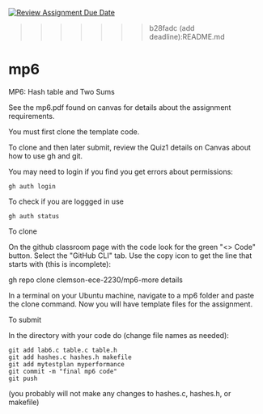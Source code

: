 [![Review Assignment Due Date](https://classroom.github.com/assets/deadline-readme-button-22041afd0340ce965d47ae6ef1cefeee28c7c493a6346c4f15d667ab976d596c.svg)](https://classroom.github.com/a/5Jj4Iu_-)
>>>>>>> b28fadc (add deadline):README.md
# mp6
MP6: Hash table and Two Sums

See the mp6.pdf found on canvas for details about the assignment requirements.

You must first clone the template code.

To clone and then later submit, review the Quiz1 details on Canvas about how 
to use gh and git.

You may need to login if you find you get errors about permissions:

    gh auth login 

To check if you are loggged in use 

    gh auth status

To clone

On the github classroom page with the code look for the green "<> Code"
button.  Select the "GitHub CLI" tab.  Use the copy icon to get the line that
starts with (this is incomplete):

   gh repo clone clemson-ece-2230/mp6-more details

In a terminal on your Ubuntu machine, navigate to a mp6 folder and paste 
the clone command.  Now you will have template files for the assignment.

To submit

In the directory with your code do (change file names as needed):

    git add lab6.c table.c table.h 
    git add hashes.c hashes.h makefile
    git add mytestplan myperformance
    git commit -m "final mp6 code"
    git push

(you probably will not make any changes to hashes.c, hashes.h, or makefile)
